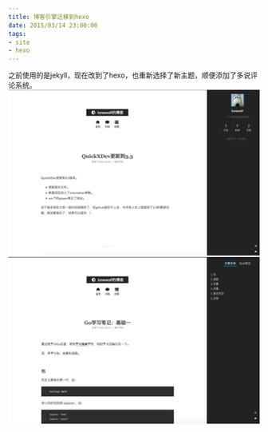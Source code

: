 ```yaml
---
title: 博客引擎迁移到hexo
date: 2015/03/14 23:00:00
tags: 
- site
- hexo
---
```


之前使用的是jekyll，现在改到了hexo，也重新选择了新主题，顺便添加了多说评论系统。
![图片1](/blog/pic/migrate-to-hexo-1.jpg)
![图片1](/blog/pic/migrate-to-hexo-2.jpg)